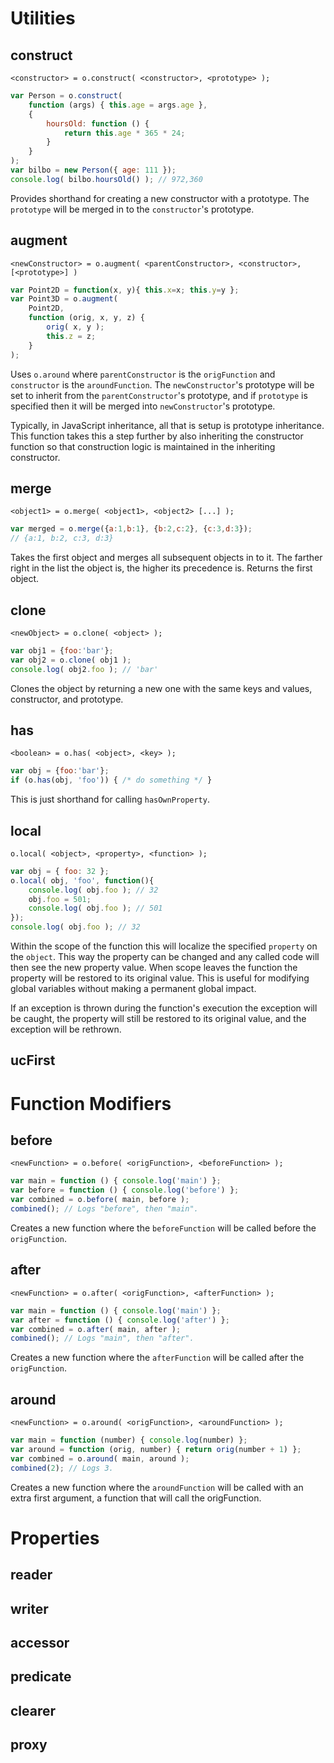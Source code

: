# Utilities

## construct

    <constructor> = o.construct( <constructor>, <prototype> );

```javascript
var Person = o.construct(
    function (args) { this.age = args.age },
    {
        hoursOld: function () {
            return this.age * 365 * 24;
        }
    }
);
var bilbo = new Person({ age: 111 });
console.log( bilbo.hoursOld() ); // 972,360
```

Provides shorthand for creating a new constructor with a prototype.  The `prototype` will be merged in to the `constructor`'s prototype.

## augment

    <newConstructor> = o.augment( <parentConstructor>, <constructor>, [<prototype>] )

```javascript
var Point2D = function(x, y){ this.x=x; this.y=y };
var Point3D = o.augment(
    Point2D,
    function (orig, x, y, z) {
        orig( x, y );
        this.z = z;
    }
);
```

Uses `o.around` where `parentConstructor` is the `origFunction` and `constructor` is the `aroundFunction`.  The `newConstructor`'s prototype will be set to inherit from the `parentConstructor`'s prototype, and if `prototype` is specified then it will be merged into `newConstructor`'s prototype.

Typically, in JavaScript inheritance, all that is setup is prototype inheritance.  This function takes this a step further by also inheriting the constructor function so that construction logic is maintained in the inheriting constructor.

## merge

    <object1> = o.merge( <object1>, <object2> [...] );

```javascript
var merged = o.merge({a:1,b:1}, {b:2,c:2}, {c:3,d:3});
// {a:1, b:2, c:3, d:3}
```

Takes the first object and merges all subsequent objects in to it.  The farther right in the list the object is, the higher its precedence is.  Returns the first object.

## clone

    <newObject> = o.clone( <object> );

```javascript
var obj1 = {foo:'bar'};
var obj2 = o.clone( obj1 );
console.log( obj2.foo ); // 'bar'
```

Clones the object by returning a new one with the same keys and values, constructor, and prototype.

## has

    <boolean> = o.has( <object>, <key> );

```javascript
var obj = {foo:'bar'};
if (o.has(obj, 'foo')) { /* do something */ }
```

This is just shorthand for calling `hasOwnProperty`.

## local

    o.local( <object>, <property>, <function> );

```javascript
var obj = { foo: 32 };
o.local( obj, 'foo', function(){
    console.log( obj.foo ); // 32
    obj.foo = 501;
    console.log( obj.foo ); // 501
});
console.log( obj.foo ); // 32
```

Within the scope of the function this will localize the specified `property` on the
`object`.  This way the property can be changed and any called code will then see the
new property value.  When scope leaves the function the property will be restored to
its original value.  This is useful for modifying global variables without making a
permanent global impact.

If an exception is thrown during the function's execution the exception will be caught,
the property will still be restored to its original value, and the exception will be
rethrown.

## ucFirst

# Function Modifiers

## before

    <newFunction> = o.before( <origFunction>, <beforeFunction> );

```javascript
var main = function () { console.log('main') };
var before = function () { console.log('before') };
var combined = o.before( main, before );
combined(); // Logs "before", then "main".
```

Creates a new function where the `beforeFunction` will be called before the `origFunction`.

## after

    <newFunction> = o.after( <origFunction>, <afterFunction> );

```javascript
var main = function () { console.log('main') };
var after = function () { console.log('after') };
var combined = o.after( main, after );
combined(); // Logs "main", then "after".
```

Creates a new function where the `afterFunction` will be called after the `origFunction`.

## around

    <newFunction> = o.around( <origFunction>, <aroundFunction> );

```javascript
var main = function (number) { console.log(number) };
var around = function (orig, number) { return orig(number + 1) };
var combined = o.around( main, around );
combined(2); // Logs 3.
```

Creates a new function where the `aroundFunction` will be called with an extra first argument, a function that will call the origFunction.

# Properties

## reader

## writer

## accessor

## predicate

## clearer

## proxy

